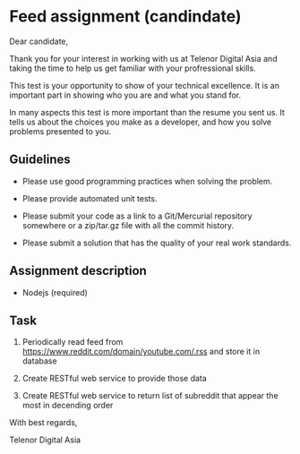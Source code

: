# Feed assignment (candindate)

Dear candidate,

Thank you for your interest in working with us at Telenor Digital Asia and taking the time to help us get familiar with your profressional skills.

This test is your opportunity to show of your technical excellence. It is an important part in
showing who you are and what you stand for.

In many aspects this test is more important than the resume you sent us. It tells us about the
choices you make as a developer, and how you solve problems presented to you.

## Guidelines

- Please use good programming practices when solving the problem.

- Please provide automated unit tests.

- Please submit your code as a link to a Git/Mercurial repository somewhere or a zip/tar.gz file with all the commit history.

- Please submit a solution that has the quality of your real work standards.

## Assignment description

- Nodejs (required)

## Task

1. Periodically read feed from https://www.reddit.com/domain/youtube.com/.rss and store it in database

2. Create RESTful web service to provide those data

3. Create RESTful web service to return list of subreddit that appear the most in decending order

With best regards,

Telenor Digital Asia
